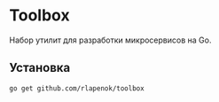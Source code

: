 # Toolbox

Набор утилит для разработки микросервисов на Go.

## Установка

```bash
go get github.com/rlapenok/toolbox
```
